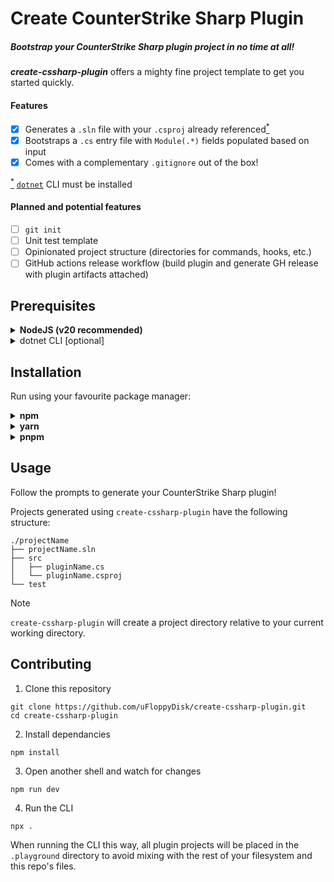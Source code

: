 # Create CounterStrike Sharp Plugin
##### Bootstrap your CounterStrike Sharp plugin project in no time at all!

***create-cssharp-plugin*** offers a mighty fine project template to get you started quickly.

#### Features
- [x] Generates a `.sln` file with your `.csproj` already referenced<ins><sup>*</sup></ins>
- [x] Bootstraps a `.cs` entry file with `Module(.*)` fields populated based on input
- [x] Comes with a complementary `.gitignore` out of the box!

<ins><sup>*</sup></ins> [`dotnet`](https://learn.microsoft.com/en-us/dotnet/core/tools/) CLI must be installed

#### Planned and potential features
- [ ] `git init`
- [ ] Unit test template
- [ ] Opinionated project structure (directories for commands, hooks, etc.)
- [ ] GitHub actions release workflow (build plugin and generate GH release with plugin artifacts attached)

## Prerequisites
<details>
    <summary><b>NodeJS (v20 recommended)</b></summary>

You can get NodeJS by going to their website and selecting your OS, node version, and package manager.\
https://nodejs.org/en/download
</details>
<details>
    <summary>dotnet CLI [optional]</summary>

The `dotnet` CLI *should* come with .NET SDK.\
**Install .NET SDK**\
[Linux](https://learn.microsoft.com/en-us/dotnet/core/install/linux)
\-
[Windows](https://learn.microsoft.com/en-us/dotnet/core/install/windows)

Learn more: https://learn.microsoft.com/en-us/dotnet/core/tools/
</details>

## Installation

Run using your favourite package manager:

<details>
    <summary><b>npm</b></summary>

Run on-demand via npm:

    npx create-cssharp-plugin
**OR** install as a command globally:

    npm install -g create-cssharp-plugin
    create-cssharp-plugin
</details>

<details>
    <summary><b>yarn</b></summary>

Run on-demand via yarn:

    yarn exec create-cssharp-plugin
**OR** install as a command globally:

    yarn global add create-cssharp-plugin
    create-cssharp-plugin
</details>

<details>
    <summary><b>pnpm</b></summary>

Run on-demand via pnpm:

    pnpm dlx create-cssharp-plugin
**OR** install as a command globally:

    pnpm add -g create-cssharp-plugin
    create-cssharp-plugin
</details>

## Usage

Follow the prompts to generate your CounterStrike Sharp plugin!

Projects generated using `create-cssharp-plugin` have the following structure:
```
./projectName
├── projectName.sln
├── src
│   ├── pluginName.cs
│   └── pluginName.csproj
└── test
```

> [!NOTE]
> `create-cssharp-plugin` will create a project 
directory relative to your current working directory.

## Contributing

1. Clone this repository
```shell
git clone https://github.com/uFloppyDisk/create-cssharp-plugin.git
cd create-cssharp-plugin
```
2. Install dependancies
```shell
npm install
```
3. Open another shell and watch for changes
```shell
npm run dev
```
4. Run the CLI
```shell
npx .
```
When running the CLI this way, all plugin projects will be placed in the `.playground`
directory to avoid mixing with the rest of your filesystem and this repo's files.

